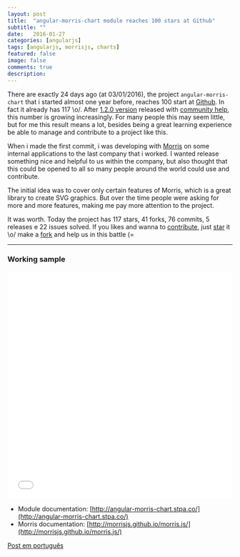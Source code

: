 ```yaml
---
layout: post
title:  "angular-morris-chart module reaches 100 stars at Github"
subtitle: ""
date:   2016-01-27
categories: [angularjs]
tags: [angularjs, morrisjs, charts]
featured: false
image: false
comments: true
description: 
---
```


There are exactly 24 days ago (at 03/01/2016), the project `angular-morris-chart` that i started almost one year before, reaches 100 start at [Github](https://github.com/stewones/angular-morris-chart).
In fact it already has 117 \o/. After [1.2.0 version](https://github.com/stewones/angular-morris-chart/releases/tag/1.2.0) released with [community help](https://github.com/stewones/angular-morris-chart/graphs/contributors), this number is growing increasingly.
For many people this may seem little, but for me this result means a lot, besides being a great learning experience be able to manage and contribute to a project like this.

When i made the first commit, i was developing with [Morris](http://morrisjs.github.io/morris.js/) on some internal applications to the last company that i worked.
I wanted release something nice and helpful to us within the company, but also thought that this could be opened to all so many people around the world could use and contribute. 

The initial idea was to cover only certain features of Morris, which is a great library to create SVG graphics.
But over the time people were asking for more and more features, making me pay more attention to the project.

It was worth. Today the project has 117 stars, 41 forks, 76 commits, 5 releases e 22 issues solved. If you likes and wanna to [contribute](https://github.com/stewones/angular-morris-chart/blob/master/CONTRIBUTING.md), just [star](https://github.com/stewones/angular-morris-chart/) it \o/ make a [fork](https://github.com/stewones/angular-morris-chart) and help us in this battle (=


---

### Working sample

<iframe width="100%" height="510" src="//jsfiddle.net/stewones/n6aaLckb/embedded/result,html,js/" allowfullscreen="allowfullscreen" frameborder="0"></iframe>

<br />

- Module documentation: [http://angular-morris-chart.stpa.co/](http://angular-morris-chart.stpa.co/)
- Morris documentation: [http://morrisjs.github.io/morris.js/](http://morrisjs.github.io/morris.js/)

[Post em português](/angularjs/2016/01/27/angular-morris-chart-conquista-100-stars-no-github.html)